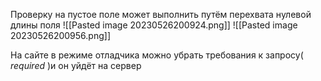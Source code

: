Проверку на пустое поле может выполнить путём перехвата нулевой длины поля
![[Pasted image 20230526200924.png]]
![[Pasted image 20230526200956.png]]

На сайте в режиме отладчика можно убрать требования к запросу( _required_ )и он уйдёт на сервер
